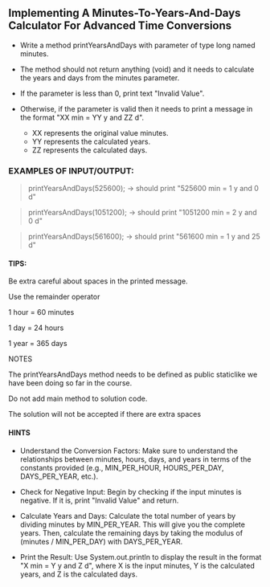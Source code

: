 ## Implementing A Minutes-To-Years-And-Days Calculator For Advanced Time Conversions
- Write a method printYearsAndDays with parameter of type long named minutes.

- The method should not return anything (void) and it needs to calculate the years and days from the minutes parameter.

- If the parameter is less than 0, print text "Invalid Value".

- Otherwise, if the parameter is valid then it needs to print a message in the format "XX min = YY y and ZZ d".

  - XX represents the original value minutes.
  - YY represents the calculated years.
  - ZZ represents the calculated days.


### EXAMPLES OF INPUT/OUTPUT:

> printYearsAndDays(525600);  → should print "525600 min = 1 y and 0 d"

> printYearsAndDays(1051200); → should print "1051200 min = 2 y and 0 d"

> printYearsAndDays(561600);  → should print "561600 min = 1 y and 25 d"



#### TIPS:

Be extra careful about spaces in the printed message.

Use the remainder operator

1 hour = 60 minutes

1 day = 24 hours

1 year = 365 days

NOTES

The printYearsAndDays method needs to be defined as public static ​like we have been doing so far in the course.

Do not add main method to solution code.

The solution will not be accepted if there are extra spaces

#### HINTS
- Understand the Conversion Factors: Make sure to understand the relationships between minutes, hours, days, and years in terms of the constants provided (e.g., MIN_PER_HOUR, HOURS_PER_DAY, DAYS_PER_YEAR, etc.).

- Check for Negative Input: Begin by checking if the input minutes is negative. If it is, print "Invalid Value" and return.

- Calculate Years and Days: Calculate the total number of years by dividing minutes by MIN_PER_YEAR. This will give you the complete years. Then, calculate the remaining days by taking the modulus of (minutes / MIN_PER_DAY) with DAYS_PER_YEAR.

- Print the Result: Use System.out.println to display the result in the format "X min = Y y and Z d", where X is the input minutes, Y is the calculated years, and Z is the calculated days.
